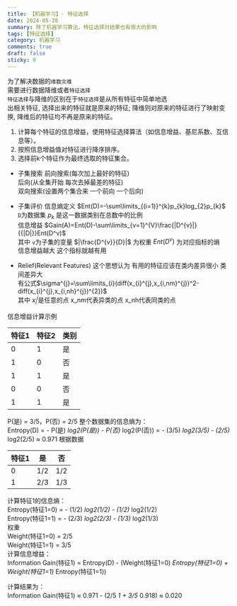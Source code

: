 ```yaml
---
title: 【机器学习】- 特征选择
date: 2024-05-28
summary: 除了机器学习算法，特征选择对结果也有很大的影响
tags: [特征选择]
category: 机器学习
comments: true
draft: false
sticky: 0
---
```


为了解决数据的`维数灾难`  
需要进行数据降维或者`特征选择`  
`特征选择`与降维的区别在于`特征选择`是从所有特征中简单地选  
出相关特征, 选择出来的特征就是原来的特征; 降维则对原来的特征进行了映射变换, 降维后的特征均不再是原来的特征。

1. 计算每个特征的信息增益，使用特征选择算法（如信息增益、基尼系数、互信息等）。
2. 按照信息增益值对特征进行降序排序。
3. 选择前k个特征作为最终选取的特征集合。

- 子集搜索
  前向搜索(每次加上最好的特征)  
  后向(从全集开始 每次去掉最差的特征)  
  双向搜索(设置两个集合来 一个前向 一个后向)

- 子集评价
  信息熵定义 $Ent(D)=-\sum\limits_{(i=1)}^{k}p_{k}log_{2}p_{k}$  
  `D`为数据集 $p_{k}$ 是这一数据类别在总数中的比例  
  信息增益 $Gain(A)=Ent(D)-\sum\limits_{v=1}^{V}\frac{|D^{v}|}{{|D|}}Ent(D^v)$  
  其中 `v`为子集的变量 $|\frac{D^{v}}{D}|$ 为权重 $Ent(D^{v})$ 为对应指标的熵  
  信息增益越大 这个指标就越有用
- Relief(Relevant Features)
  这个思想认为 有用的特征应该在类内差异很小 类间差异大  
  有公式$\sigma^{j}=\sum\limits_{i}(diff(x_{i}^{j},x_{i,nm}^{j})^2-diff(x_{i}^{j},x_{i,nh}^{j})^{2})$  
  其中 $x_{i}^{j}$是任意的点 x_nm代表异类的点 x_nh代表同类的点

信息增益计算示例

| 特征1 | 特征2 | 类别 |
| ----- | ----- | ---- |
| 0     | 1     | 是   |
| 1     | 0     | 否   |
| 1     | 1     | 是   |
| 0     | 0     | 否   |
| 1     | 1     | 是   |

P(是) = 3/5，P(否) = 2/5
整个数据集的信息熵为：  
Entropy(D) = - P(是) _log2(P(是)) - P(否)_ log2(P(否))
= - (3/5) _log2(3/5) - (2/5)_ log2(2/5)
≈ 0.971
根据数据

| 特征1 | 是  | 否  |
| ----- | --- | --- |
| 0     | 1/2 | 1/2 |
| 1     | 2/3 | 1/3 |

计算特征1的信息熵：  
Entropy(特征1=0) = - (1/2) _log2(1/2) - (1/2)_ log2(1/2)  
Entropy(特征1=1) = - (2/3) _log2(2/3) - (1/3)_ log2(1/3)  
权重  
Weight(特征1=0) = 2/5  
Weight(特征1=1) = 3/5  
计算信息增益：  
Information Gain(特征1) = Entropy(D) - (Weight(特征1=0) _Entropy(特征1=0) + Weight(特征1=1)_ Entropy(特征1=1))

计算结果为：  
Information Gain(特征1) ≈ 0.971 - (2/5 _1 + 3/5_ 0.918) ≈ 0.020
